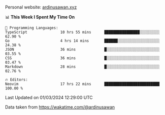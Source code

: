 Personal website: [ardinusawan.xyz](https://ardinusawan.xyz)

<!--START_SECTION:waka-->
📊 **This Week I Spent My Time On** 

```text
💬 Programming Languages: 
TypeScript               10 hrs 55 mins      ████████████████░░░░░░░░░   62.90 % 
Go                       4 hrs 14 mins       ██████░░░░░░░░░░░░░░░░░░░   24.38 % 
JSON                     36 mins             █░░░░░░░░░░░░░░░░░░░░░░░░   03.55 % 
CSS                      36 mins             █░░░░░░░░░░░░░░░░░░░░░░░░   03.47 % 
Markdown                 28 mins             █░░░░░░░░░░░░░░░░░░░░░░░░   02.76 % 

🔥 Editors: 
Neovim                   17 hrs 22 mins      █████████████████████████   100.00 % 
```


 Last Updated on 01/03/2024 12:29:00 UTC
<!--END_SECTION:waka-->
Data taken from https://wakatime.com/@ardinusawan
